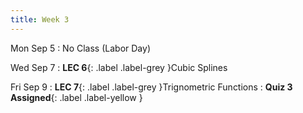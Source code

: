 ```yaml
---
title: Week 3
---
```


Mon Sep 5
: No Class (Labor Day)

Wed Sep 7
: **LEC 6**{: .label .label-grey }Cubic Splines

Fri Sep 9
: **LEC 7**{: .label .label-grey }Trignometric Functions
: **Quiz 3 Assigned**{: .label .label-yellow }